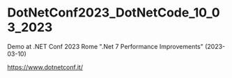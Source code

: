 # DotNetConf2023_DotNetCode_10_03_2023

Demo at .NET Conf 2023 Rome ".Net 7 Performance Improvements" (2023-03-10)

https://www.dotnetconf.it/

